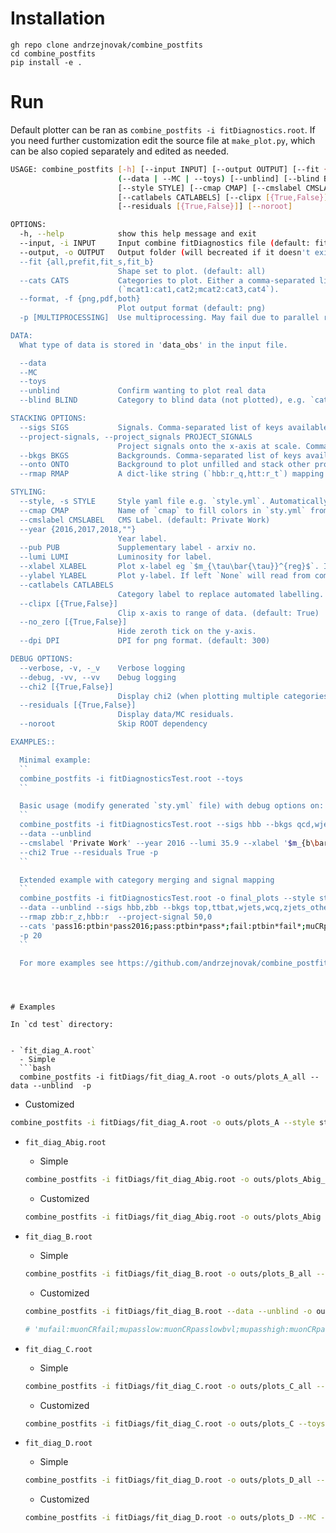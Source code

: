 # Installation

```
gh repo clone andrzejnovak/combine_postfits
cd combine_postfits
pip install -e .
```

# Run

Default plotter can be ran as `combine_postfits -i fitDiagnostics.root`. If you
need further customization edit the source file at `make_plot.py`, which can be
also copied separately and edited as needed.


```bash
USAGE: combine_postfits [-h] [--input INPUT] [--output OUTPUT] [--fit {all,prefit,fit_s,fit_b}] [--cats CATS] [--format {png,pdf,both}] [-p [MULTIPROCESSING]]
                        (--data | --MC | --toys) [--unblind] [--blind BLIND] [--sigs SIGS] [--project-signals PROJECT_SIGNALS] [--bkgs BKGS] [--onto ONTO] [--rmap RMAP]
                        [--style STYLE] [--cmap CMAP] [--cmslabel CMSLABEL] [--year {2016,2017,2018,""}] [--pub PUB] [--lumi LUMI] [--xlabel XLABEL] [--ylabel YLABEL]
                        [--catlabels CATLABELS] [--clipx [{True,False}]] [--no_zero [{True,False}]] [--dpi DPI] [--verbose] [--debug] [--chi2 [{True,False}]]
                        [--residuals [{True,False}]] [--noroot]

OPTIONS:
  -h, --help            show this help message and exit
  --input, -i INPUT     Input combine fitDiagnostics file (default: fitDiagnosticsTest.root)
  --output, -o OUTPUT   Output folder (will becreated if it doesn't exist). (default: plots)
  --fit {all,prefit,fit_s,fit_b}
                        Shape set to plot. (default: all)
  --cats CATS           Categories to plot. Either a comma-separated list of categories to plot (`cat1,cat2`) or a mapping of categories to plot and/or merge
                        (`mcat1:cat1,cat2;mcat2:cat3,cat4`).
  --format, -f {png,pdf,both}
                        Plot output format (default: png)
  -p [MULTIPROCESSING]  Use multiprocessing. May fail due to parallel reads from fitDiag. `-p` defaults to 10 processes.

DATA:
  What type of data is stored in 'data_obs' in the input file.

  --data
  --MC
  --toys
  --unblind             Confirm wanting to plot real data
  --blind BLIND         Category to blind data (not plotted), e.g. `cat1`

STACKING OPTIONS:
  --sigs SIGS           Signals. Comma-separated list of keys available in provided --style sty.yml file, e.g. `ggH,VBF`
  --project-signals, --project_signals PROJECT_SIGNALS
                        Project signals onto the x-axis at scale. Comma-separated list of values of equal length with --sigs, e.g. `1,1`.
  --bkgs BKGS           Backgrounds. Comma-separated list of keys available in provided `--style sty.yml` file, e.g. `qcd,ttbar`
  --onto ONTO           Background to plot unfilled and stack other processes onto, e.g. `qcd`. Useful when one background is dominant.
  --rmap RMAP           A dict-like string (`hbb:r_q,htt:r_t`) mapping signal keys in --sigs to POIs in --input fitDiagnostics file (requires ROOT).

STYLING:
  --style, -s STYLE     Style yaml file e.g. `style.yml`. Automatically created as `sty.yml` if not provided.
  --cmap CMAP           Name of `cmap` to fill colors in `sty.yml` from. Eg.: Tiepolo;Renoir;tab10. Only used if `sty.yml` is not provided.
  --cmslabel CMSLABEL   CMS Label. (default: Private Work)
  --year {2016,2017,2018,""}
                        Year label.
  --pub PUB             Supplementary label - arxiv no.
  --lumi LUMI           Luminosity for label.
  --xlabel XLABEL       Plot x-label eg `$m_{\tau\bar{\tau}}^{reg}$`. If left `None` will read from combine. When using latex enclose string as 'str'.
  --ylabel YLABEL       Plot y-label. If left `None` will read from combine. When using latex enclose string as 'str'.
  --catlabels CATLABELS
                        Category label to replace automated labelling. To pass per-category label, use `;` separator.
  --clipx [{True,False}]
                        Clip x-axis to range of data. (default: True)
  --no_zero [{True,False}]
                        Hide zeroth tick on the y-axis.
  --dpi DPI             DPI for png format. (default: 300)

DEBUG OPTIONS:
  --verbose, -v, -_v    Verbose logging
  --debug, -vv, --vv    Debug logging
  --chi2 [{True,False}]
                        Display chi2 (when plotting multiple categories a per-category sum is displayed).
  --residuals [{True,False}]
                        Display data/MC residuals.
  --noroot              Skip ROOT dependency

EXAMPLES::

  Minimal example:
  ``
  combine_postfits -i fitDiagnosticsTest.root --toys
  ``

  Basic usage (modify generated `sty.yml` file) with debug options on:
  ``
  combine_postfits -i fitDiagnosticsTest.root --sigs hbb --bkgs qcd,wjets,zjets,ttbar --rmap 'hbb:r' --onto qcd --style sty.yml
  --data --unblind
  --cmslabel 'Private Work' --year 2016 --lumi 35.9 --xlabel '$m_{b\bar{b}}^{reg}$'
  --chi2 True --residuals True -p
  ``

  Extended example with category merging and signal mapping
  ``
  combine_postfits -i fitDiagnosticsTest.root -o final_plots --style sty.yml
  --data --unblind --sigs hbb,zbb --bkgs top,ttbat,wjets,wcq,zjets_other --onto qcd
  --rmap zbb:r_z,hbb:r  --project-signal 50,0
  --cats 'pass16:ptbin*pass2016;pass:ptbin*pass*;fail:ptbin*fail*;muCRpass16:muonCRpass2016'
  -p 20
  ``

  For more examples see https://github.com/andrzejnovak/combine_postfits/blob/master/tests/test.sh

  ```
```



# Examples

In `cd test` directory:


- `fit_diag_A.root`
  - Simple
  ```bash
  combine_postfits -i fitDiags/fit_diag_A.root -o outs/plots_A_all --data --unblind  -p
  ```

  - Customized
  ```bash
  combine_postfits -i fitDiags/fit_diag_A.root -o outs/plots_A --style styles/style_A.yml --data --unblind --sigs hcc,zcc --onto qcd --rmap zcc:z,hcc:r  --cats 'pass:ptbin*pass2016;fail:ptbin*fail*;muCRpass:muonCRpass2016;muCRfail:muonCRfail2016' --bkgs top,other,wqq,wcq,zqq,zbb,hbb -vv --project-signal 200,0 -p
  ```

- `fit_diag_Abig.root`
  - Simple
  ```bash
  combine_postfits -i fitDiags/fit_diag_Abig.root -o outs/plots_Abig_all --data --unblind  -p
  ```

  - Customized
  ```bash
  combine_postfits -i fitDiags/fit_diag_Abig.root -o outs/plots_Abig --style styles/style_A.yml --data --unblind --sigs hcc,zcc --onto qcd --rmap zcc:z,hcc:r  --cats 'pass16:ptbin*pass2016;fail16:ptbin*fail2016;pass17:ptbin*pass2017;fail17:ptbin*fail2017;pass18:ptbin*pass2018;fail18:ptbin*fail2018;pass:ptbin*pass*;fail:ptbin*fail*;muCRpass16:muonCRpass2016;muCRfail16:muonCRfail2016;muCRpass17:muonCRpass2017;muCRfail17:muonCRfail2017;muCRpass18:muonCRpass2018;muCRfail18:muonCRfail2018' --bkgs top,other,wqq,wcq,zqq,zbb,hbb -vv --project-signal 200,0 -p
  ```

- `fit_diag_B.root`
  - Simple
  ```bash
  combine_postfits -i fitDiags/fit_diag_B.root -o outs/plots_B_all --MC  -p
  ```

  - Customized
  ```bash
  combine_postfits -i fitDiags/fit_diag_B.root --data --unblind -o outs/plots_B --style styles/style_B.yml  --xlabel 'Jet $m_{SD}$' --sigs b150,m150 --project-signals 2,2 --rmap 'm150:r_q,b150:r_b' --bkgs top,vlep,wqq,zqq,zbb,hbb --onto 2017_qcd --cats 'fail:ptbin*fail;passlow:ptbin*high*;passhigh:ptbin*passlow*' -v -p

  # 'mufail:muonCRfail;mupasslow:muonCRpasslowbvl;mupasshigh:muonCRpasshighbvl'
  ```



- `fit_diag_C.root`
  - Simple
  ```bash
  combine_postfits -i fitDiags/fit_diag_C.root -o outs/plots_C_all --toys  -p
  ```

  - Customized
  ```bash
  combine_postfits -i fitDiags/fit_diag_C.root -o outs/plots_C --toys  --style styles/style_C.yml --xlabel 'Jet $m_{reg}$'
  ```
  
- `fit_diag_D.root`
  - Simple
  ```bash
  combine_postfits -i fitDiags/fit_diag_D.root -o outs/plots_D_all --MC  -p
  ```

  - Customized
  ```bash
  combine_postfits -i fitDiags/fit_diag_D.root -o outs/plots_D --MC --style styles/style_D.yml --onto qcd --sigs VH --bkgs qcd,top,Wjets,Zjets,VV,H  --rmap 'VH:rVH' --project-signals 3 --xlabel 'Jet $m_{SD}$' -p 20
  ```